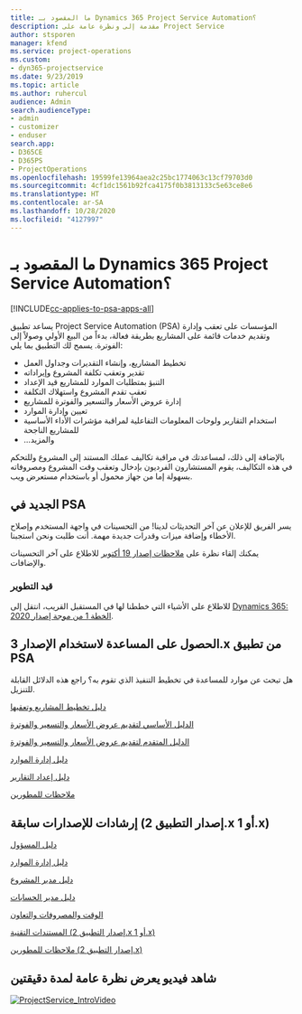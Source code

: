 ```yaml
---
title: ما المقصود بـ Dynamics 365 Project Service Automation؟
description: مقدمة إلى ونظرة عامة على Project Service
author: stsporen
manager: kfend
ms.service: project-operations
ms.custom:
- dyn365-projectservice
ms.date: 9/23/2019
ms.topic: article
ms.author: ruhercul
audience: Admin
search.audienceType:
- admin
- customizer
- enduser
search.app:
- D365CE
- D365PS
- ProjectOperations
ms.openlocfilehash: 19599fe13964aea2c25bc1774063c13cf79703d0
ms.sourcegitcommit: 4cf1dc1561b92fca4175f0b3813133c5e63ce8e6
ms.translationtype: HT
ms.contentlocale: ar-SA
ms.lasthandoff: 10/28/2020
ms.locfileid: "4127997"
---
```

# <a name="what-is-dynamics-365-project-service-automation"></a>ما المقصود بـ Dynamics 365 Project Service Automation؟

[!INCLUDE[cc-applies-to-psa-apps-all](../includes/cc-applies-to-psa-apps-all.md)]

يساعد تطبيق Project Service Automation ‏(PSA) المؤسسات على تعقب وإدارة وتقديم خدمات قائمة على المشاريع بطريقة فعالة، بدءاً من البيع الأولي وصولاً إلى الفوترة. يسمح لك التطبيق بما يلي:

- تخطيط المشاريع، وإنشاء التقديرات وجداول العمل
- تقدير وتعقب تكلفة المشروع وإيراداته
- التنبؤ‬ بمتطلبات الموارد للمشاريع قيد الإعداد
- تعقب تقدم المشروع واستهلاك التكلفة‬
- إدارة عروض الأسعار والتسعير والفوترة للمشاريع
- تعيين وإدارة الموارد
- استخدام التقارير ولوحات المعلومات التفاعلية لمراقبة مؤشرات الأداء الأساسية للمشاريع الناجحة
- ...والمزيد

بالإضافة إلى ذلك، لمساعدتك في مراقبة تكاليف عملك المستند إلى المشروع وللتحكم في هذه التكاليف، يقوم المستشارون الفرديون بإدخال وتعقب وقت المشروع ومصروفاته بسهولة إما من جهاز محمول أو باستخدام مستعرض ويب.

## <a name="whats-new-in-psa"></a>الجديد في PSA
يسر الفريق للإعلان عن آخر التحديثات لدينا! من التحسينات في واجهة المستخدم وإصلاح الأخطاء وإضافة ميزات وقدرات جديدة مهمة. أنت طلبت ونحن استجبنا.

يمكنك إلقاء نظرة على [ملاحظات إصدار 19 أكتوبر](https://docs.microsoft.com/dynamics365-release-plan/2019wave2/index) للاطلاع على آخر التحسينات والإضافات.

### <a name="in-development"></a>قيد التطوير
للاطلاع على الأشياء التي خططنا لها في المستقبل القريب، انتقل إلى [Dynamics 365: الخطة 1 من موجة إصدار 2020](https://docs.microsoft.com/dynamics365-release-plan/2020wave1/index).

## <a name="get-help-with-psa-version-3x"></a>الحصول على المساعدة لاستخدام الإصدار 3.x من تطبيق PSA
هل تبحث عن موارد للمساعدة في تخطيط التنفيذ الذي تقوم به؟ راجع هذه الدلائل القابلة للتنزيل.

 [دليل تخطيط المشاريع وتعقبها](../psa/implementation-guides/project-planning-tracking.md)

 [الدليل الأساسي لتقديم عروض الأسعار والتسعير والفوترة](../psa/implementation-guides/begin-quoting-pricing-billing.md)

 [الدليل المتقدم لتقديم عروض الأسعار والتسعير والفوترة](../psa/implementation-guides/adv-quoting-pricing-billing.md)

 [دليل إدارة الموارد](../psa/implementation-guides/resource-management-guide.md)

 [دليل إعداد التقارير](../psa/implementation-guides/reporting-guide.md)

 [ملاحظات للمطورين](../psa/developer-guides/overview-dev-notes-v3.x.md)

## <a name="guidance-for-earlier-versions-app-version-2x-or-1x"></a>إرشادات للإصدارات سابقة (إصدار التطبيق 2.x أو 1.x)
 [دليل المسؤول](../psa/admin-guide.md)

 [دليل إدارة الموارد](../psa/resource-manager-guide.md)

 [دليل مدير المشروع](../psa/project-manager-guide.md)

 [دليل مدير الحسابات](../psa/account-manager-guide.md)

 [الوقت والمصروفات والتعاون](../psa/time-expense-collaboration-guide.md)

 [المستندات التقنية (إصدار التطبيق 2.x أو 1.x)](../psa/white-papers.md)

 [ملاحظات للمطورين (إصدار التطبيق 2.x)](../psa/developer-guides/add-custom-qoi-forms-v2.x.md)

 ## <a name="watch-a-2-minute-overview-video"></a>شاهد فيديو يعرض نظرة عامة لمدة دقيقتين
 <a name="heroArea"></a> [![ProjectService_IntroVideo](../psa/media/project-service-intro-video.png "ProjectService_IntroVideo")](https://go.microsoft.com/fwlink/p/?LinkId=799457)


